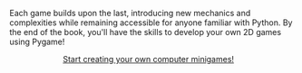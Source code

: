Each game builds upon the last, introducing new mechanics and complexities while remaining accessible for anyone familiar with Python.
By the end of the book, you'll have the skills to develop your own 2D games using Pygame!

<div style="display:flex; justify-content:center;">
    <a href="https://mathspp.gumroad.com/l/the-little-book-of-pygame/?wanted=true" target="_blank" class="btn" style="margin-right: 1em;">Start creating your own computer minigames!</a>
</div>
<br>
